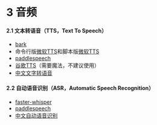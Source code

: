 # 3 音频

#### 2.1 文本转语音（TTS，Text To Speech）

* [bark](https://github.com/suno-ai/bark)
* 命令行版[微软TTS](https://www.kaggle.com/code/tiansztianszs/azure-chinese-tts)和脚本版[微软TTS](https://github.com/tiansztiansz/voice-assistant/blob/main/tts.py)
* [paddlespeech](https://www.kaggle.com/code/tiansztianszs/paddlespeech)
* [谷歌TTS](https://www.kaggle.com/code/tiansztianszs/google-tts)（需要魔法，不建议使用）
* [中文文字转语音](https://www.kaggle.com/code/tiansztianszs/chinese-text-to-speech)

#### 2.2 自动语音识别（ASR，Automatic Speech Recognition）

* [faster-whisper](https://github.com/guillaumekln/faster-whisper)
* [paddlespeech](https://www.kaggle.com/code/tiansztianszs/paddlespeech)
* [中文自动语音识别](https://www.kaggle.com/code/tiansztianszs/chinese-automatic-speech-recognition)
